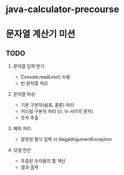 # java-calculator-precourse

# 문자열 계산기 미션

## TODO
1. 문자열 입력 받기
    - Console.readLine() 사용
    - 빈 문자열 처리

2. 문자열 파싱
    - 기본 구분자(쉼표, 콜론) 처리
    - 커스텀 구분자 처리 (//, \n 사이의 문자)
    - 숫자 추출

3. 예외 처리
    - 잘못된 형식 입력 시 IllegalArgumentException

4. 덧셈 연산
    - 추출된 숫자들의 합 계산
    - 결과 출력
